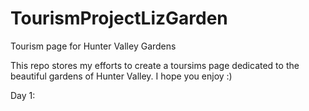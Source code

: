# TourismProjectLizGarden

Tourism page for Hunter Valley Gardens

This repo stores my efforts to create a toursims page dedicated to the beautiful gardens of Hunter Valley. I hope you enjoy :)

Day 1:
